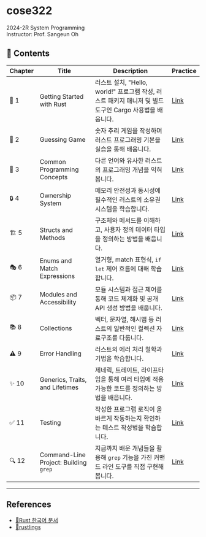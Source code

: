 # cose322
2024-2R System Programming  
Instructor: Prof. Sangeun Oh

## 📖 Contents

| Chapter | Title                                      | Description                                                                                               | Practice |
|---------|--------------------------------------------|-----------------------------------------------------------------------------------------------------------|----------|
| 🌱 1    | Getting Started with Rust                  | 러스트 설치, "Hello, world!" 프로그램 작성, 러스트 패키지 매니저 및 빌드 도구인 Cargo 사용법을 배웁니다.         | [Link]()   |
| 🎲 2    | Guessing Game                              | 숫자 추리 게임을 작성하며 러스트 프로그래밍 기본을 실습을 통해 배웁니다.                                    | [Link]()   |
| 🔧 3    | Common Programming Concepts                | 다른 언어와 유사한 러스트의 프로그래밍 개념을 익혀봅니다.                                                 | [Link]()   |
| 🔒 4    | Ownership System                           | 메모리 안전성과 동시성에 필수적인 러스트의 소유권 시스템을 학습합니다.                                     | [Link]()  |
| 🏗️ 5    | Structs and Methods                        | 구조체와 메서드를 이해하고, 사용자 정의 데이터 타입을 정의하는 방법을 배웁니다.                             | [Link]()   |
| 🎭 6    | Enums and Match Expressions                | 열거형, match 표현식, `if let` 제어 흐름에 대해 학습합니다.                                               | [Link]()   |
| 📦 7    | Modules and Accessibility                  | 모듈 시스템과 접근 제어를 통해 코드 체계화 및 공개 API 생성 방법을 배웁니다.                               | [Link]()   |
| 📚 8    | Collections                                | 벡터, 문자열, 해시맵 등 러스트의 일반적인 컬렉션 자료구조를 다룹니다.                                      | [Link]()   |
| ⚠️ 9    | Error Handling                             | 러스트의 에러 처리 철학과 기법을 학습합니다.                                                              | [Link]()   |
| ✨ 10   | Generics, Traits, and Lifetimes            | 제네릭, 트레이트, 라이프타임을 통해 여러 타입에 적용 가능한 코드를 정의하는 방법을 배웁니다.               | [Link]()   |
| ✅ 11   | Testing                                    | 작성한 프로그램 로직이 올바르게 작동하는지 확인하는 테스트 작성법을 학습합니다.                             | [Link]()   |
| 🔍 12   | Command-Line Project: Building `grep`      | 지금까지 배운 개념들을 활용해 `grep` 기능을 가진 커맨드 라인 도구를 직접 구현해봅니다.                      | [Link]()   |

---

## References

- [🦀Rust 한국어 문서](https://doc.rust-kr.org/)
- [🦀rustlings](https://rustlings.cool/)
